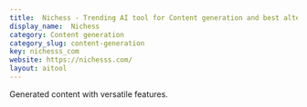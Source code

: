 ```yaml
---
title:  Nichess - Trending AI tool for Content generation and best alternatives
display_name:  Nichess
category: Content generation
category_slug: content-generation
key: nichesss_com
website: https://nichesss.com/
layout: aitool
---
```


Generated content with versatile features.

